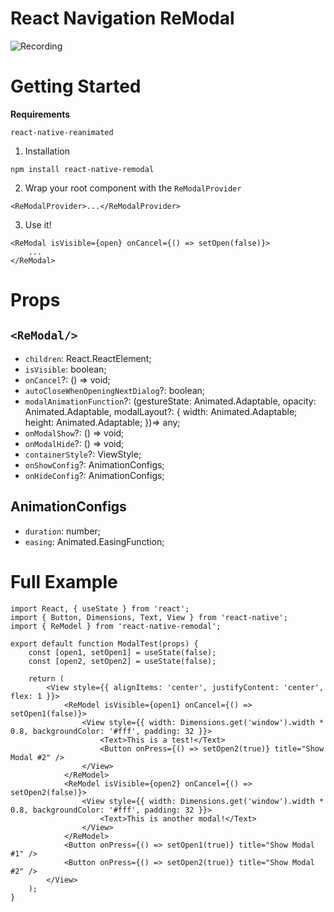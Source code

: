 # React Navigation ReModal

![Recording](recording.gif)

# Getting Started

**Requirements**

```
react-native-reanimated
```

1. Installation

```
npm install react-native-remodal
```

2. Wrap your root component with the `ReModalProvider`

```tsx
<ReModalProvider>...</ReModalProvider>
```

3. Use it!

```tsx
<ReModal isVisible={open} onCancel={() => setOpen(false)}>
    ...
</ReModal>
```

# Props

## `<ReModal/>`

-   `children`: React.ReactElement;
-   `isVisible`: boolean;
-   `onCancel`?: () => void;
-   `autoCloseWhenOpeningNextDialog`?: boolean;
-   `modalAnimationFunction`?: (gestureState: Animated.Adaptable<number>, opacity: Animated.Adaptable<number>, modalLayout?: {
          width: Animated.Adaptable<number>;
          height: Animated.Adaptable<number>;
    })=> any;
-   `onModalShow`?: () => void;
-   `onModalHide`?: () => void;
-   `containerStyle`?: ViewStyle;
-   `onShowConfig`?: AnimationConfigs;
-   `onHideConfig`?: AnimationConfigs;

## AnimationConfigs

-   `duration`: number;
-   `easing`: Animated.EasingFunction;

# Full Example

```tsx
import React, { useState } from 'react';
import { Button, Dimensions, Text, View } from 'react-native';
import { ReModel } from 'react-native-remodal';

export default function ModalTest(props) {
    const [open1, setOpen1] = useState(false);
    const [open2, setOpen2] = useState(false);

    return (
        <View style={{ alignItems: 'center', justifyContent: 'center', flex: 1 }}>
            <ReModel isVisible={open1} onCancel={() => setOpen1(false)}>
                <View style={{ width: Dimensions.get('window').width * 0.8, backgroundColor: '#fff', padding: 32 }}>
                    <Text>This is a test!</Text>
                    <Button onPress={() => setOpen2(true)} title="Show Modal #2" />
                </View>
            </ReModel>
            <ReModel isVisible={open2} onCancel={() => setOpen2(false)}>
                <View style={{ width: Dimensions.get('window').width * 0.8, backgroundColor: '#fff', padding: 32 }}>
                    <Text>This is another modal!</Text>
                </View>
            </ReModel>
            <Button onPress={() => setOpen1(true)} title="Show Modal #1" />
            <Button onPress={() => setOpen2(true)} title="Show Modal #2" />
        </View>
    );
}
```

